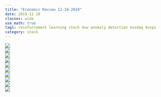 ```yaml
---
title: "Economic Review 12-10-2019"
date: 2019-12-10
classes: wide
use_math: true
tags: reinforcement learning stock dow anomaly detection kosdaq kospi
category: stock
---
```



![](../../pictures/stock_analysis/20191210_ko_tech.png)  
![](../../pictures/stock_analysis/20191210_ko_ano.png)  
![](../../pictures/stock_analysis/20191210_ko_anotech_index.png)  
![](../../pictures/stock_analysis/20191210_ko_bayesprice_index.png)  
![](../../pictures/stock_analysis/20191210_ko_total_index.png)  
![](../../pictures/stock_analysis/20191210_ko_dji_tech.png)  
![](../../pictures/stock_analysis/20191210_ko_dji_ano.png)  
![](../../pictures/stock_analysis/20191210_ko_dji_anotech_index.png)  
![](../../pictures/stock_analysis/20191210_ko_dji_bayesprice_index.png)  
![](../../pictures/stock_analysis/20191210_ko_dji_total_index.png)  
